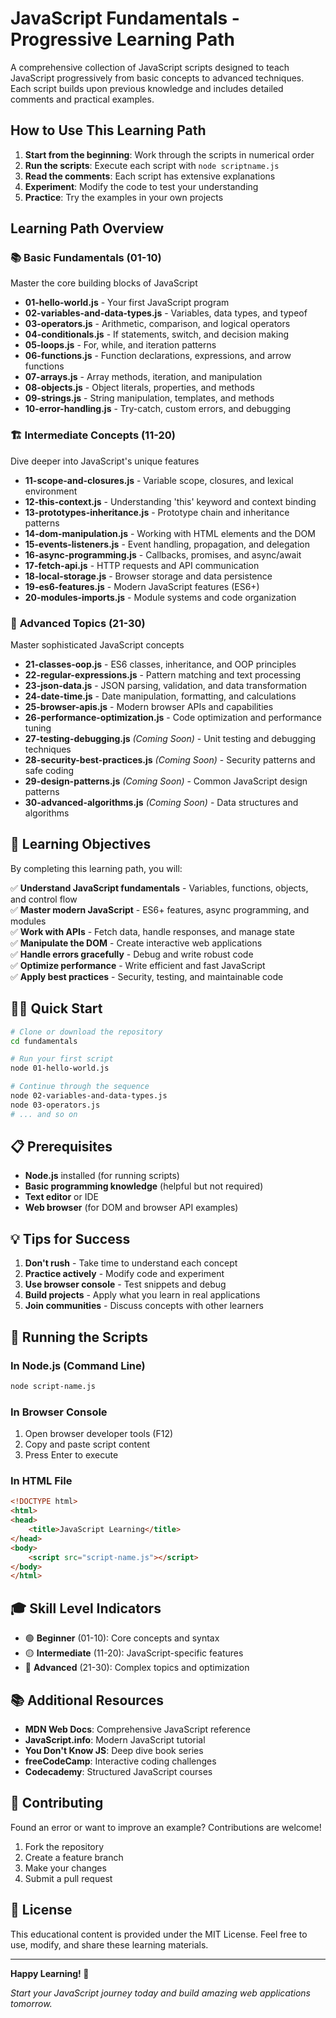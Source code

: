 # JavaScript Fundamentals - Progressive Learning Path

A comprehensive collection of JavaScript scripts designed to teach JavaScript progressively from basic concepts to advanced techniques. Each script builds upon previous knowledge and includes detailed comments and practical examples.

## How to Use This Learning Path

1. **Start from the beginning**: Work through the scripts in numerical order
2. **Run the scripts**: Execute each script with `node scriptname.js` 
3. **Read the comments**: Each script has extensive explanations
4. **Experiment**: Modify the code to test your understanding
5. **Practice**: Try the examples in your own projects

## Learning Path Overview

### 📚 **Basic Fundamentals (01-10)**
Master the core building blocks of JavaScript

- **01-hello-world.js** - Your first JavaScript program
- **02-variables-and-data-types.js** - Variables, data types, and typeof
- **03-operators.js** - Arithmetic, comparison, and logical operators
- **04-conditionals.js** - If statements, switch, and decision making
- **05-loops.js** - For, while, and iteration patterns
- **06-functions.js** - Function declarations, expressions, and arrow functions
- **07-arrays.js** - Array methods, iteration, and manipulation
- **08-objects.js** - Object literals, properties, and methods
- **09-strings.js** - String manipulation, templates, and methods
- **10-error-handling.js** - Try-catch, custom errors, and debugging

### 🏗️ **Intermediate Concepts (11-20)**
Dive deeper into JavaScript's unique features

- **11-scope-and-closures.js** - Variable scope, closures, and lexical environment
- **12-this-context.js** - Understanding 'this' keyword and context binding
- **13-prototypes-inheritance.js** - Prototype chain and inheritance patterns
- **14-dom-manipulation.js** - Working with HTML elements and the DOM
- **15-events-listeners.js** - Event handling, propagation, and delegation
- **16-async-programming.js** - Callbacks, promises, and async/await
- **17-fetch-api.js** - HTTP requests and API communication
- **18-local-storage.js** - Browser storage and data persistence
- **19-es6-features.js** - Modern JavaScript features (ES6+)
- **20-modules-imports.js** - Module systems and code organization

### 🚀 **Advanced Topics (21-30)**
Master sophisticated JavaScript concepts

- **21-classes-oop.js** - ES6 classes, inheritance, and OOP principles
- **22-regular-expressions.js** - Pattern matching and text processing
- **23-json-data.js** - JSON parsing, validation, and data transformation
- **24-date-time.js** - Date manipulation, formatting, and calculations
- **25-browser-apis.js** - Modern browser APIs and capabilities
- **26-performance-optimization.js** - Code optimization and performance tuning
- **27-testing-debugging.js** *(Coming Soon)* - Unit testing and debugging techniques
- **28-security-best-practices.js** *(Coming Soon)* - Security patterns and safe coding
- **29-design-patterns.js** *(Coming Soon)* - Common JavaScript design patterns
- **30-advanced-algorithms.js** *(Coming Soon)* - Data structures and algorithms

## 🎯 **Learning Objectives**

By completing this learning path, you will:

✅ **Understand JavaScript fundamentals** - Variables, functions, objects, and control flow  
✅ **Master modern JavaScript** - ES6+ features, async programming, and modules  
✅ **Work with APIs** - Fetch data, handle responses, and manage state  
✅ **Manipulate the DOM** - Create interactive web applications  
✅ **Handle errors gracefully** - Debug and write robust code  
✅ **Optimize performance** - Write efficient and fast JavaScript  
✅ **Apply best practices** - Security, testing, and maintainable code  

## 🏃‍♂️ **Quick Start**

```bash
# Clone or download the repository
cd fundamentals

# Run your first script
node 01-hello-world.js

# Continue through the sequence
node 02-variables-and-data-types.js
node 03-operators.js
# ... and so on
```

## 📋 **Prerequisites**

- **Node.js** installed (for running scripts)
- **Basic programming knowledge** (helpful but not required)
- **Text editor** or IDE
- **Web browser** (for DOM and browser API examples)

## 💡 **Tips for Success**

1. **Don't rush** - Take time to understand each concept
2. **Practice actively** - Modify code and experiment
3. **Use browser console** - Test snippets and debug
4. **Build projects** - Apply what you learn in real applications
5. **Join communities** - Discuss concepts with other learners

## 🔧 **Running the Scripts**

### In Node.js (Command Line)
```bash
node script-name.js
```

### In Browser Console
1. Open browser developer tools (F12)
2. Copy and paste script content
3. Press Enter to execute

### In HTML File
```html
<!DOCTYPE html>
<html>
<head>
    <title>JavaScript Learning</title>
</head>
<body>
    <script src="script-name.js"></script>
</body>
</html>
```

## 🎓 **Skill Level Indicators**

- 🟢 **Beginner** (01-10): Core concepts and syntax
- 🟡 **Intermediate** (11-20): JavaScript-specific features
- 🔴 **Advanced** (21-30): Complex topics and optimization

## 📚 **Additional Resources**

- **MDN Web Docs**: Comprehensive JavaScript reference
- **JavaScript.info**: Modern JavaScript tutorial
- **You Don't Know JS**: Deep dive book series
- **freeCodeCamp**: Interactive coding challenges
- **Codecademy**: Structured JavaScript courses

## 🤝 **Contributing**

Found an error or want to improve an example? Contributions are welcome!

1. Fork the repository
2. Create a feature branch
3. Make your changes
4. Submit a pull request

## 📄 **License**

This educational content is provided under the MIT License. Feel free to use, modify, and share these learning materials.

---

**Happy Learning! 🚀**

*Start your JavaScript journey today and build amazing web applications tomorrow.*